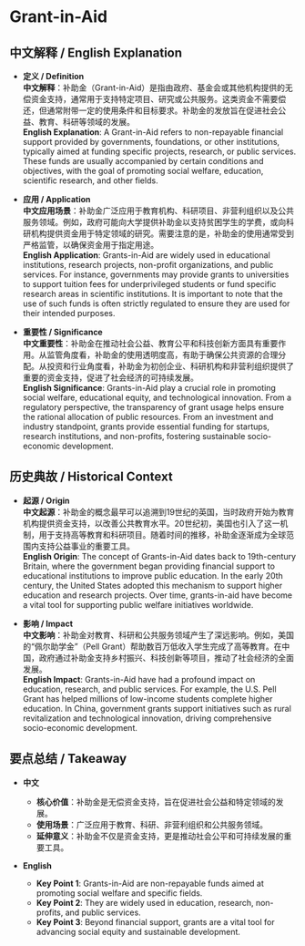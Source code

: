 # Grant-in-Aid

## 中文解释 / English Explanation

* **定义 / Definition**  
  **中文解释**：补助金（Grant-in-Aid）是指由政府、基金会或其他机构提供的无偿资金支持，通常用于支持特定项目、研究或公共服务。这类资金不需要偿还，但通常附带一定的使用条件和目标要求。补助金的发放旨在促进社会公益、教育、科研等领域的发展。  
  **English Explanation**: A Grant-in-Aid refers to non-repayable financial support provided by governments, foundations, or other institutions, typically aimed at funding specific projects, research, or public services. These funds are usually accompanied by certain conditions and objectives, with the goal of promoting social welfare, education, scientific research, and other fields.

* **应用 / Application**  
  **中文应用场景**：补助金广泛应用于教育机构、科研项目、非营利组织以及公共服务领域。例如，政府可能向大学提供补助金以支持贫困学生的学费，或向科研机构提供资金用于特定领域的研究。需要注意的是，补助金的使用通常受到严格监管，以确保资金用于指定用途。  
  **English Application**: Grants-in-Aid are widely used in educational institutions, research projects, non-profit organizations, and public services. For instance, governments may provide grants to universities to support tuition fees for underprivileged students or fund specific research areas in scientific institutions. It is important to note that the use of such funds is often strictly regulated to ensure they are used for their intended purposes.

* **重要性 / Significance**  
  **中文重要性**：补助金在推动社会公益、教育公平和科技创新方面具有重要作用。从监管角度看，补助金的使用透明度高，有助于确保公共资源的合理分配。从投资和行业角度看，补助金为初创企业、科研机构和非营利组织提供了重要的资金支持，促进了社会经济的可持续发展。  
  **English Significance**: Grants-in-Aid play a crucial role in promoting social welfare, educational equity, and technological innovation. From a regulatory perspective, the transparency of grant usage helps ensure the rational allocation of public resources. From an investment and industry standpoint, grants provide essential funding for startups, research institutions, and non-profits, fostering sustainable socio-economic development.

## 历史典故 / Historical Context

* **起源 / Origin**  
  **中文起源**：补助金的概念最早可以追溯到19世纪的英国，当时政府开始为教育机构提供资金支持，以改善公共教育水平。20世纪初，美国也引入了这一机制，用于支持高等教育和科研项目。随着时间的推移，补助金逐渐成为全球范围内支持公益事业的重要工具。  
  **English Origin**: The concept of Grants-in-Aid dates back to 19th-century Britain, where the government began providing financial support to educational institutions to improve public education. In the early 20th century, the United States adopted this mechanism to support higher education and research projects. Over time, grants-in-aid have become a vital tool for supporting public welfare initiatives worldwide.

* **影响 / Impact**  
  **中文影响**：补助金对教育、科研和公共服务领域产生了深远影响。例如，美国的“佩尔助学金”（Pell Grant）帮助数百万低收入学生完成了高等教育。在中国，政府通过补助金支持乡村振兴、科技创新等项目，推动了社会经济的全面发展。  
  **English Impact**: Grants-in-Aid have had a profound impact on education, research, and public services. For example, the U.S. Pell Grant has helped millions of low-income students complete higher education. In China, government grants support initiatives such as rural revitalization and technological innovation, driving comprehensive socio-economic development.

## 要点总结 / Takeaway

* **中文**  
  - **核心价值**：补助金是无偿资金支持，旨在促进社会公益和特定领域的发展。  
  - **使用场景**：广泛应用于教育、科研、非营利组织和公共服务领域。  
  - **延伸意义**：补助金不仅是资金支持，更是推动社会公平和可持续发展的重要工具。

* **English**  
  - **Key Point 1**: Grants-in-Aid are non-repayable funds aimed at promoting social welfare and specific fields.  
  - **Key Point 2**: They are widely used in education, research, non-profits, and public services.  
  - **Key Point 3**: Beyond financial support, grants are a vital tool for advancing social equity and sustainable development.